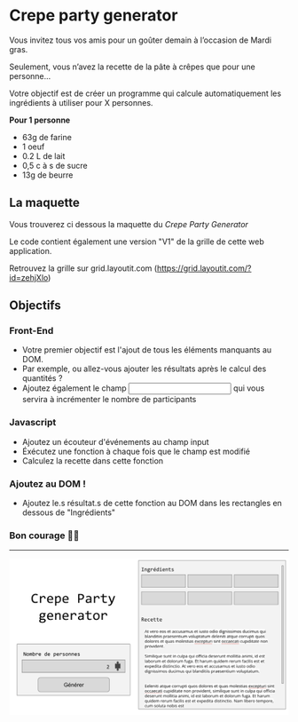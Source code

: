 # Crepe party generator 

Vous invitez tous vos amis pour un goûter demain à l’occasion de Mardi gras.
 
Seulement, vous n’avez la recette de la pâte à crêpes que pour une personne...

Votre objectif est de créer un programme qui calcule automatiquement les ingrédients à utiliser pour X personnes.

**Pour 1 personne**
- 63g de farine
- 1 oeuf
- 0.2 L de lait
- 0,5 c à s de sucre
- 13g de beurre

## La maquette
Vous trouverez ci dessous la maquette du *Crepe Party Generator*

Le code contient également une version "V1" de la grille de cette web application. 

Retrouvez la grille sur grid.layoutit.com (https://grid.layoutit.com/?id=zehjXlo)

## Objectifs
### Front-End
- Votre premier objectif est l'ajout de tous les éléments manquants au DOM. 
- Par exemple, ou allez-vous ajouter les résultats après le calcul des quantités ? 
- Ajoutez également le champ <input type="number"> qui vous servira à incrémenter le nombre de participants

### Javascript 
- Ajoutez un écouteur d'événements au champ input
- Éxécutez une fonction à chaque fois que le champ est modifié 
- Calculez la recette dans cette fonction

### Ajoutez au DOM !
- Ajoutez le.s résultat.s de cette fonction au DOM dans les rectangles en dessous de "Ingrédients" 

### Bon courage 💪🏻

------- 

![CrepeParty](crepe-party-maquette.png "Crepe Party Generator")

